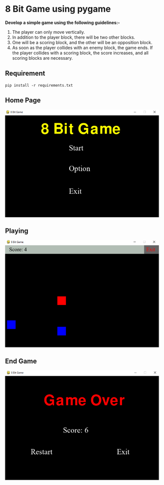# 8 Bit Game using pygame
**Develop a simple game using the following guidelines:-**
1. The player can only move vertically.
2. In addition to the player block, there will be two other blocks.
3. One will be a scoring block, and the other will be an opposition block.
4. As soon as the player collides with an enemy block, the game ends. If the player collides with a scoring block, the score increases, and all scoring blocks are necessary.

## Requirement
```
pip install -r requirements.txt
```
## Home Page
![Game Home Page](https://github.com/h4kr7/Block-game/blob/main/images/1.png)
## Playing
![Game Home Page](https://github.com/h4kr7/Block-game/blob/main/images/2.png)
## End Game
![Game Home Page](https://github.com/h4kr7/Block-game/blob/main/images/3.png)
